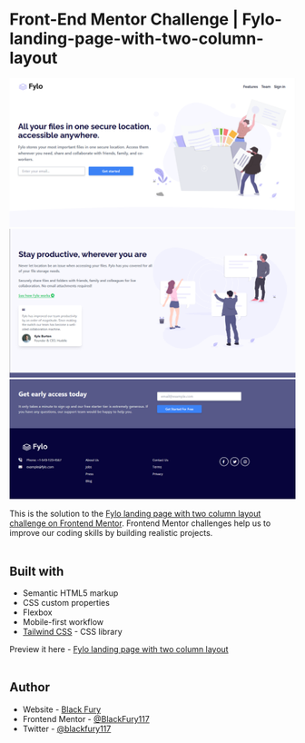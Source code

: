 # Front-End Mentor Challenge | Fylo-landing-page-with-two-column-layout

![Design preview for the Fylo landing page with two column layout challenge](./design/Screenshot-of-my-design.png)
![Design preview for the Fylo landing page with two column layout challenge](./design/Screenshot-of-my-design-2.png)
![Design preview for the Fylo landing page with two column layout challenge](./design/Screenshot-of-my-design-3.png) <br>

This is the solution to the [Fylo landing page with two column layout challenge on Frontend Mentor](https://www.frontendmentor.io/challenges/fylo-landing-page-with-two-column-layout-5ca5ef041e82137ec91a50f5). Frontend Mentor challenges help us to improve our coding skills by building realistic projects. <br><br>

## Built with

- Semantic HTML5 markup
- CSS custom properties
- Flexbox
- Mobile-first workflow
- [Tailwind CSS](https://tailwindcss.com/) - CSS library 

Preview it here - [Fylo landing page with two column layout](https://blackfury117.github.io/Fylo-landing-page-with-two-column-layout/) <br><br>

## Author

- Website - [Black Fury](https://blackfury117.github.io/)
- Frontend Mentor - [@BlackFury117](https://www.frontendmentor.io/profile/BlackFury117)
- Twitter - [@blackfury117](https://www.twitter.com/blackfury117)
